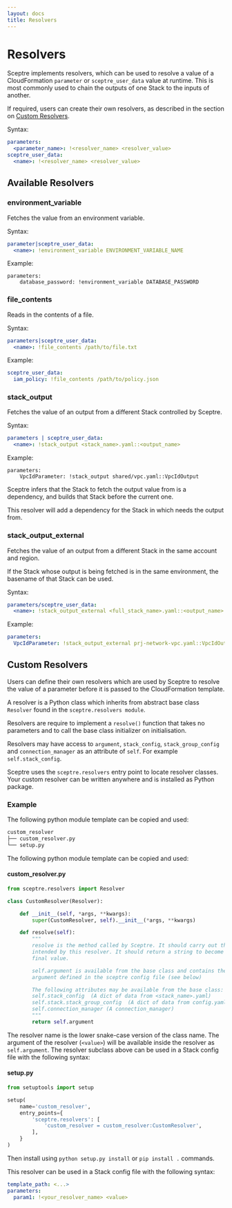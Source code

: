 ```yaml
---
layout: docs
title: Resolvers
---
```


# Resolvers

Sceptre implements resolvers, which can be used to resolve a value of
a CloudFormation `parameter` or `sceptre_user_data` value at runtime. This is
most commonly used to chain the outputs of one Stack to the inputs of another.

If required, users can create their own resolvers, as described in the section
on [Custom Resolvers](#custom-resolvers).

Syntax:

```yaml
parameters:
  <parameter_name>: !<resolver_name> <resolver_value>
sceptre_user_data:
  <name>: !<resolver_name> <resolver_value>
```

## Available Resolvers

### environment_variable

Fetches the value from an environment variable.

Syntax:

```yaml
parameter|sceptre_user_data:
  <name>: !environment_variable ENVIRONMENT_VARIABLE_NAME
```

Example:

```
parameters:
    database_password: !environment_variable DATABASE_PASSWORD
```

### file_contents

Reads in the contents of a file.

Syntax:

```yaml
parameters|sceptre_user_data:
  <name>: !file_contents /path/to/file.txt
```

Example:

```yaml
sceptre_user_data:
  iam_policy: !file_contents /path/to/policy.json
```

### stack_output

Fetches the value of an output from a different Stack controlled by Sceptre.

Syntax:

```yaml
parameters | sceptre_user_data:
  <name>: !stack_output <stack_name>.yaml::<output_name>
```

Example:

```
parameters:
    VpcIdParameter: !stack_output shared/vpc.yaml::VpcIdOutput
```

Sceptre infers that the Stack to fetch the output value from is a dependency,
and builds that Stack before the current one.

This resolver will add a dependency for the Stack in which needs the output
from.

### stack_output_external

Fetches the value of an output from a different Stack in the same account and
region.

If the Stack whose output is being fetched is in the same environment, the
basename of that Stack can be used.

Syntax:

```yaml
parameters/sceptre_user_data:
  <name>: !stack_output_external <full_stack_name>.yaml::<output_name>
```

Example:

```yaml
parameters:
  VpcIdParameter: !stack_output_external prj-network-vpc.yaml::VpcIdOutput
```

## Custom Resolvers

Users can define their own resolvers which are used by Sceptre to resolve the
value of a parameter before it is passed to the CloudFormation template.

A resolver is a Python class which inherits from abstract base class `Resolver`
found in the `sceptre.resolvers module`.

Resolvers are require to implement a `resolve()` function that takes no
parameters and to call the base class initializer on initialisation.

Resolvers may have access to `argument`, `stack_config`, `stack_group_config`
and `connection_manager` as an attribute of `self`. For example
`self.stack_config`.

Sceptre uses the `sceptre.resolvers` entry point to locate resolver classes.
Your custom resolver can be written anywhere and is installed as Python
package.

### Example

The following python module template can be copied and used:

```bash
custom_resolver
├── custom_resolver.py
└── setup.py
```

The following python module template can be copied and used:

#### custom_resolver.py

```python
from sceptre.resolvers import Resolver

class CustomResolver(Resolver):

    def __init__(self, *args, **kwargs):
        super(CustomResolver, self).__init__(*args, **kwargs)

    def resolve(self):
        """
        resolve is the method called by Sceptre. It should carry out the work
        intended by this resolver. It should return a string to become the
        final value.

        self.argument is available from the base class and contains the
        argument defined in the sceptre config file (see below)

        The following attributes may be available from the base class:
        self.stack_config  (A dict of data from <stack_name>.yaml)
        self.stack.stack_group_config  (A dict of data from config.yaml)
        self.connection_manager (A connection_manager)
        """
        return self.argument
```

The resolver name is the lower snake-case version of the class name. The
argument of the resolver (`<value>`) will be available inside the resolver as
`self.argument`. The resolver subclass above can be used in a Stack config file
with the following syntax:

#### setup.py

```python
from setuptools import setup

setup(
    name='custom_resolver',
    entry_points={
        'sceptre.resolvers': [
            'custom_resolver = custom_resolver:CustomResolver',
        ],
    }
)
```

Then install using `python setup.py install` or `pip install .` commands.

This resolver can be used in a Stack config file with the following syntax:

```yaml
template_path: <...>
parameters:
  param1: !<your_resolver_name> <value>
```
